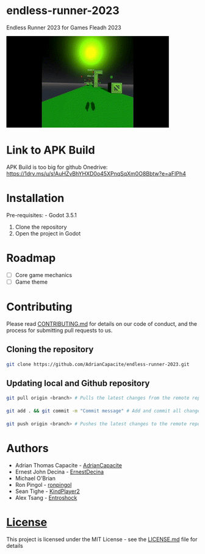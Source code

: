# endless-runner-2023
Endless Runner 2023 for Games Fleadh 2023
<!-- Add img below -->
![Horsey running and dodging enemies](assets/images/bitboy-gameplay.gif)

# Link to APK Build
APK Build is too big for github
Onedrive:
https://1drv.ms/u/s!AuHZvBhYHXD0o45XPnqSqXm0O8Bbtw?e=aFIPh4

# Installation
Pre-requisites:
    - Godot 3.5.1

1. Clone the repository
2. Open the project in Godot

# Roadmap
- [ ] Core game mechanics
- [ ] Game theme

# Contributing
Please read [CONTRIBUTING.md](CONTRIBUTING.md) for details on our code of conduct, and the process for submitting pull requests to us.

## Cloning the repository
```bash
git clone https://github.com/AdrianCapacite/endless-runner-2023.git
```

## Updating local and Github repository
```bash
git pull origin <branch> # Pulls the latest changes from the remote repository

git add . && git commit -m "Commit message" # Add and commit all changes to the local repository

git push origin <branch> # Pushes the latest changes to the remote repository
```

# Authors
- Adrian Thomas Capacite - [AdrianCapacite](https://github.com/AdrianCapacite)
- Ernest John Decina - [ErnestDecina](https://github.com/ErnestDecina)
- Michael O'Brian
- Ron Pingol - [ronpingol](https://github.com/ronpingol)
- Sean Tighe - [KindPlayer2](https://github.com/KindPlayer2)
- Alex Tsang - [Entroshock](https://github.com/Entroshock)

# [License](LICENSE.md)
This project is licensed under the MIT License - see the [LICENSE.md](LICENSE.md) file for details
